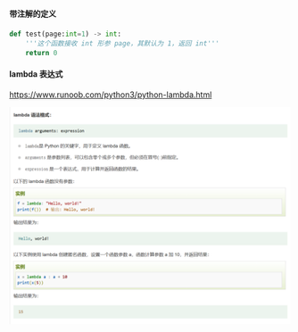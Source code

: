 
#### 带注解的定义

```python
def test(page:int=1) -> int:
    '''这个函数接收 int 形参 page，其默认为 1，返回 int'''
    return 0
```

#### lambda 表达式

https://www.runoob.com/python3/python-lambda.html

![](attachments/Pasted%20image%2020241026152404.png)